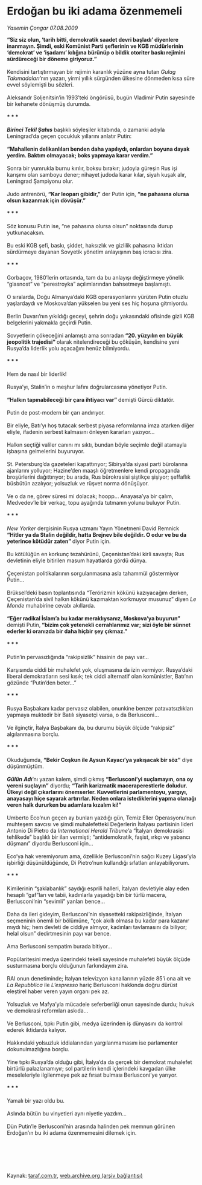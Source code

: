# Erdoğan bu iki adama özenmemeli

*Yasemin Çongar 07.08.2009*

<div class="taraf_structure_2col_1zq">
<div class="margen_n">



 <p><b>“Siz siz olun, ‘tarih bitti, demokratik saadet devri başladı’ diyenlere inanmayın. Şimdi, eski Komünist Parti şeflerinin ve KGB müdürlerinin ‘demokrat’ ve ‘işadamı’ kılığına bürünüp o bildik otoriter baskı rejimini sürdüreceği bir döneme giriyoruz.”</b> <br/><br/>Kendisini tartıştırmayan bir rejimin karanlık yüzüne ayna tutan <i>Gulag Takımadaları</i>’nın yazarı, yirmi yıllık sürgünden ülkesine dönmeden kısa süre evvel söylemişti bu sözleri. <br/><br/>Aleksandr Soljenitsin’in 1993’teki öngörüsü, bugün Vladimir Putin sayesinde bir kehanete dönüşmüş durumda. <b><br/><br/>* * *</b> <b><i><br/><br/>Birinci Tekil Şahıs</i></b> başlıklı söyleşiler kitabında, o zamanki adıyla Leningrad’da geçen çocukluk yıllarını anlatır Putin: <b><br/><br/>“Mahallenin delikanlıları benden daha yapılıydı, onlardan boyuna dayak yerdim. Baktım olmayacak; boks yapmaya karar verdim.”</b> <br/><br/>Sonra bir yumrukla burnu kırılır, boksu bırakır; judoyla güreşin Rus işi karışımı olan samboyu dener; nihayet judoda karar kılar, siyah kuşak alır, Leningrad Şampiyonu olur. <br/><br/>Judo antrenörü, <b>“Kar leoparı gibidir,”</b> der Putin için, <b>“ne pahasına olursa olsun kazanmak için dövüşür.”</b> <b><br/><br/>* * *</b> <br/><br/>Söz konusu Putin ise, “ne pahasına olursa olsun” noktasında durup yutkunacaksın. <br/><br/>Bu eski KGB şefi, baskı, şiddet, haksızlık ve gizlilik pahasına iktidarı sürdürmeye dayanan Sovyetik yönetim anlayışının baş icracısı zira. <b><br/><br/>* * *</b> <br/><br/>Gorbaçov, 1980’lerin ortasında, tam da bu anlayışı değiştirmeye yönelik “glasnost” ve “perestroyka” açılımlarından bahsetmeye başlamıştı. <br/><br/>O sıralarda, Doğu Almanya’daki KGB operasyonlarını yürüten Putin otuzlu yaşlardaydı ve Moskova’dan yükselen bu yeni ses hiç hoşuna gitmiyordu. <br/><br/>Berlin Duvarı’nın yıkıldığı geceyi, şehrin doğu yakasındaki ofisinde gizli KGB belgelerini yakmakla geçirdi Putin. <br/><br/>Sovyetlerin çökeceğini anlamıştı ama sonradan <b>“20. yüzyılın en büyük jeopolitik trajedisi” </b>olarak nitelendireceği bu çöküşün, kendisine yeni Rusya’da liderlik yolu açacağını henüz bilmiyordu. <b><br/><br/>* * *</b> <br/><br/>Hem de nasıl bir liderlik! <br/><br/>Rusya’yı, Stalin’in o meşhur lafını doğrularcasına yönetiyor Putin. <b><br/><br/>“Halkın tapınabileceği bir çara ihtiyacı var” </b>demişti Gürcü diktatör. <br/><br/>Putin de post-modern bir çarı andırıyor. <br/><br/>Bir eliyle, Batı’yı hoş tutacak serbest piyasa reformlarına imza atarken diğer eliyle, ifadenin serbest kalmasını önleyen kararları yazıyor... <br/><br/>Halkın seçtiği valiler canını mı sıktı, bundan böyle seçimle değil atamayla işbaşına gelmelerini buyuruyor. <br/><br/>St. Petersburg’da gazeteleri kapattırıyor; Sibirya’da siyasi parti bürolarına ajanlarını yolluyor; Hazine’den maaşlı öğretmenlere kendi propaganda broşürlerini dağıttırıyor; bu arada, Rus bürokrasisi şiştikçe şişiyor; şeffaflık büsbütün azalıyor; yolsuzluk ve rüşvet norma dönüşüyor. <br/><br/>Ve o da ne, görev süresi mi dolacak; hoopp... Anayasa’ya bir çalım, Medvedev’le bir verkaç, topu ayağında tutmanın yolunu buluyor Putin. <b><br/><br/>* * *</b> <i><br/><br/>New Yorker</i> dergisinin Rusya uzmanı Yayın Yönetmeni David Remnick <b>“Hitler ya da Stalin değildir, hatta Brejnev bile değildir. O odur ve bu da yeterince kötüdür zaten” </b>diyor Putin için. <br/><br/>Bu kötülüğün en korkunç tezahürünü, Çeçenistan’daki kirli savaşta; Rus devletinin eliyle bitirilen masum hayatlarda gördü dünya. <br/><br/>Çeçenistan politikalarının sorgulanmasına asla tahammül göstermiyor Putin... <br/><br/>Brüksel’deki basın toplantısında “Terörizmin kökünü kazıyacağım derken, Çeçenistan’da sivil halkın kökünü kazımaktan korkmuyor musunuz” diyen<i> Le Monde </i>muhabirine cevabı akıllarda. <b><br/><br/>“Eğer radikal İslam’a bu kadar meraklıysanız, Moskova’ya buyurun” </b>demişti Putin,<b> “bizim çok yetenekli cerrahlarımız var; sizi öyle bir sünnet ederler ki oranızda bir daha hiçbir şey çıkmaz.”</b> <b><br/><br/>* * *</b> <br/><br/>Putin’in pervasızlığında “rakipsizlik” hissinin de payı var... <br/><br/>Karşısında ciddi bir muhalefet yok, oluşmasına da izin vermiyor. Rusya’daki liberal demokratların sesi kısık; tek ciddi alternatif olan komünistler, Batı’nın gözünde “Putin’den beter...” <b><br/><br/>* * *</b> <br/><br/>Rusya Başbakanı kadar pervasız olabilen, onunkine benzer patavatsızlıkları yapmaya muktedir bir Batılı siyasetçi varsa, o da Berlusconi... <br/><br/>Ve ilginçtir, İtalya Başbakanı da, bu durumu büyük ölçüde “rakipsiz” algılanmasına borçlu. <b><br/><br/>* * *</b> <br/><br/>Okuduğumda, <b>“Bekir Coşkun ile Aysun Kayacı’ya yakışacak bir söz”</b> diye düşünmüştüm. <b><i><br/><br/>Gülün</i></b> <b><i>Adı</i></b>’nı yazan kalem, şimdi çıkmış <b>“Berlusconi’yi suçlamayın, ona oy vereni suçlayın”</b> diyordu; <b>“Tarih karizmatik maceraperestlerle doludur. Ülkeyi değil çıkarlarını önemserler. Kuvvetlerini parlamentoyu, yargıyı, anayasayı hiçe sayarak artırırlar. Neden onlara istediklerini yapma olanağı veren halk dururken bu adamlara kızalım ki!”</b> <br/><br/>Umberto Eco’nun geçen ay bunları yazdığı gün, Temiz Eller Operasyonu’nun muhteşem savcısı ve şimdi muhalefetteki Değerlerin İtalyası partisinin lideri Antonio Di Pietro da <i>International Herald Tribune</i>’a “İtalyan demokrasisi tehlikede” başlıklı bir ilan vermişti; “antidemokratik, faşist, ırkçı ve yabancı düşmanı” diyordu Berlusconi için... <br/><br/>Eco’ya hak veremiyorum ama, özellikle Berlusconi’nin sağcı Kuzey Ligası’yla işbirliği düşünüldüğünde, Di Pietro’nun kullandığı sıfatları anlayabiliyorum. <b><br/><br/>* * *</b> <br/><br/>Kimilerinin “şaklabanlık” saydığı esprili halleri, İtalyan devletiyle alay eden hesaplı “gaf”ları ve tabii, kadınlarla yaşadığı bin bir türlü macera, Berlusconi’nin “sevimli” yanları bence... <br/><br/>Daha da ileri gideyim, Berlusconi’nin siyasetteki rakipsizliğinde, İtalyan seçmeninin önemli bir bölümüne, “çok akıllı olmasa bu kadar para kazanır mıydı hiç; hem devleti de ciddiye almıyor, kadınları tavlamasını da biliyor; helal olsun” dedirtmesinin payı var bence. <br/><br/>Ama Berlusconi sempatim burada bitiyor... <br/><br/>Popülaritesini medya üzerindeki tekeli sayesinde muhalefeti büyük ölçüde susturmasına borçlu olduğunun farkındayım zira. <br/><br/>RAI onun denetiminde; İtalyan televizyon kanallarının yüzde 85’i ona ait ve <i>La Repubblica</i> ile <i>L’espresso</i> hariç Berlusconi hakkında doğru dürüst eleştirel haber veren yayın organı pek az. <br/><br/>Yolsuzluk ve Mafya’yla mücadele seferberliği onun sayesinde durdu; hukuk ve demokrasi reformları askıda... <br/><br/>Ve Berlusconi, tıpkı Putin gibi, medya üzerinden iş dünyasını da kontrol ederek iktidarda kalıyor. <br/><br/>Hakkındaki yolsuzluk iddialarından yargılanmamasını ise parlamenter dokunulmazlığına borçlu. <br/><br/>Yine tıpkı Rusya’da olduğu gibi, İtalya’da da gerçek bir demokrat muhalefet birtürlü palazlanamıyır; sol partilerin kendi içlerindeki kavgadan ülke meseleleriyle ilgilenmeye pek az fırsat bulması Berlusconi’ye yarıyor. <b><br/><br/>* * *</b> <br/><br/>Yamalı bir yazı oldu bu. <br/><br/>Aslında bütün bu vinyetleri aynı niyetle yazdım... <br/><br/>Dün Putin’le Berlusconi’nin arasında halinden pek memnun görünen Erdoğan’ın bu iki adama özenmemesini dilemek için.</p>
<br/>
<br/>
<br/>



<br/>


<div id="taraf_not">
</div>

</div>


</div>

Kaynak: [taraf.com.tr](http://taraf.com.tr:80/makale/6955.htm), [web.archive.org (arşiv bağlantısı)](http://web.archive.org/web/20091101082156/http://taraf.com.tr:80/makale/6955.htm)
